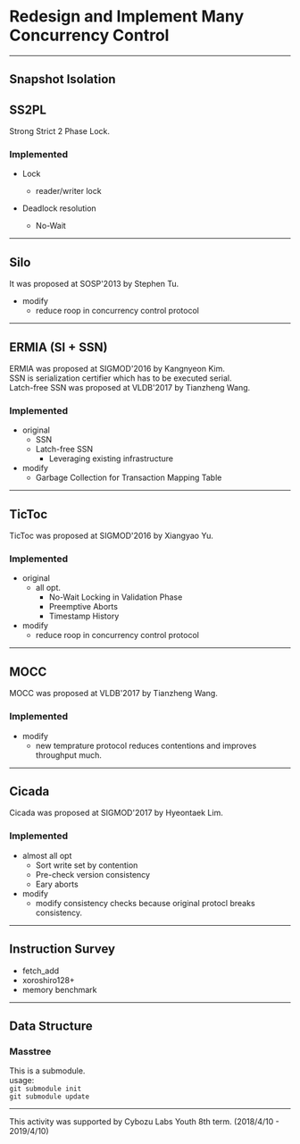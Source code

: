 # Redesign and Implement Many Concurrency Control

---

## Snapshot Isolation

## SS2PL
Strong Strict 2 Phase Lock.  
### Implemented
- Lock  
  - reader/writer lock  

- Deadlock resolution  
  - No-Wait

---

## Silo
It was proposed at SOSP'2013 by Stephen Tu.
- modify
  - reduce roop in concurrency control protocol
---

## ERMIA (SI + SSN)
ERMIA was proposed at SIGMOD'2016 by Kangnyeon Kim.  
SSN is serialization certifier which has to be executed serial.  
Latch-free SSN was proposed at VLDB'2017 by Tianzheng Wang.  

### Implemented
- original
  - SSN  
  - Latch-free SSN  
    - Leveraging existing infrastructure
- modify
  - Garbage Collection for Transaction Mapping Table

---

## TicToc
TicToc was proposed at SIGMOD'2016 by Xiangyao Yu.  

### Implemented
- original
  - all opt.
    - No-Wait Locking in Validation Phase
    - Preemptive Aborts
    - Timestamp History
- modify
  - reduce roop in concurrency control protocol

---

## MOCC
MOCC was proposed at VLDB'2017 by Tianzheng Wang.  

### Implemented
- modify
  - new temprature protocol reduces contentions and improves throughput much.

---

## Cicada
Cicada was proposed at SIGMOD'2017 by Hyeontaek Lim.  

### Implemented
- almost all opt
  - Sort write set by contention
  - Pre-check version consistency
  - Eary aborts
- modify
  - modify consistency checks because original protocl breaks consistency.

---

## Instruction Survey
* fetch\_add
* xoroshiro128+
* memory benchmark

---

## Data Structure
### Masstree
This is a submodule.  
usage:  
`git submodule init`  
`git submodule update`  

---

This activity was supported by Cybozu Labs Youth 8th term. (2018/4/10 - 2019/4/10)
